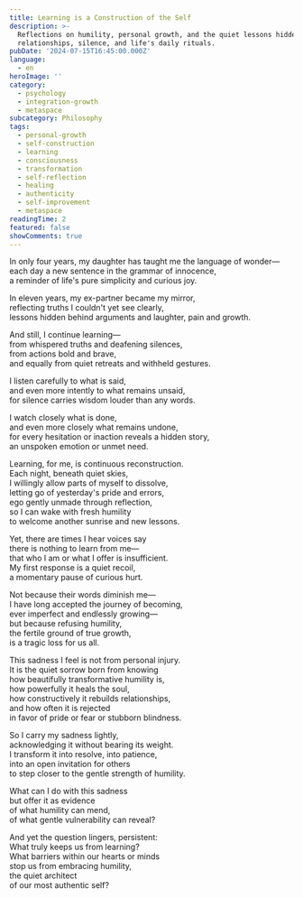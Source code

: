 ```yaml
---
title: Learning is a Construction of the Self
description: >-
  Reflections on humility, personal growth, and the quiet lessons hidden in
  relationships, silence, and life's daily rituals.
pubDate: '2024-07-15T16:45:00.000Z'
language:
  - en
heroImage: ''
category:
  - psychology
  - integration-growth
  - metaspace
subcategory: Philosophy
tags:
  - personal-growth
  - self-construction
  - learning
  - consciousness
  - transformation
  - self-reflection
  - healing
  - authenticity
  - self-improvement
  - metaspace
readingTime: 2
featured: false
showComments: true
---
```


In only four years, my daughter has taught me the language of wonder—  
each day a new sentence in the grammar of innocence,  
a reminder of life's pure simplicity and curious joy.

In eleven years, my ex-partner became my mirror,  
reflecting truths I couldn't yet see clearly,  
lessons hidden behind arguments and laughter, pain and growth.

And still, I continue learning—  
from whispered truths and deafening silences,  
from actions bold and brave,  
and equally from quiet retreats and withheld gestures.

I listen carefully to what is said,  
and even more intently to what remains unsaid,  
for silence carries wisdom louder than any words.

I watch closely what is done,  
and even more closely what remains undone,  
for every hesitation or inaction reveals a hidden story,  
an unspoken emotion or unmet need.

Learning, for me, is continuous reconstruction.  
Each night, beneath quiet skies,  
I willingly allow parts of myself to dissolve,  
letting go of yesterday's pride and errors,  
ego gently unmade through reflection,  
so I can wake with fresh humility  
to welcome another sunrise and new lessons.

Yet, there are times I hear voices say  
there is nothing to learn from me—  
that who I am or what I offer is insufficient.  
My first response is a quiet recoil,  
a momentary pause of curious hurt.

Not because their words diminish me—  
I have long accepted the journey of becoming,  
ever imperfect and endlessly growing—  
but because refusing humility,  
the fertile ground of true growth,  
is a tragic loss for us all.

This sadness I feel is not from personal injury.  
It is the quiet sorrow born from knowing  
how beautifully transformative humility is,  
how powerfully it heals the soul,  
how constructively it rebuilds relationships,  
and how often it is rejected  
in favor of pride or fear or stubborn blindness.

So I carry my sadness lightly,  
acknowledging it without bearing its weight.  
I transform it into resolve, into patience,  
into an open invitation for others  
to step closer to the gentle strength of humility.

What can I do with this sadness  
but offer it as evidence  
of what humility can mend,  
of what gentle vulnerability can reveal?

And yet the question lingers, persistent:  
What truly keeps us from learning?  
What barriers within our hearts or minds  
stop us from embracing humility,  
the quiet architect  
of our most authentic self?
